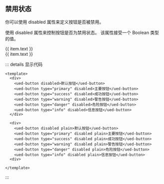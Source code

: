 ## 禁用状态

你可以使用 disabled 属性来定义按钮是否被禁用。

使用 disabled 属性来控制按钮是否为禁用状态。 该属性接受一个 Boolean 类型的值。

<div class="button-content button-disabled">
  <div class="button-disabled-defalut">
    <ued-button v-for="item in buttonType" :key="item.type" :type="item.type" disabled>
      {{ item.text }}
    </ued-button>
  </div>
  <div class="button-disabled-plain">
    <ued-button v-for="item in buttonType" :key="item.type" :type="item.type" disabled plain>
      {{ item.text }}
    </ued-button>
  </div>
</div>

::: details 显示代码

```vue
<template>
  <div>
    <ued-button disabled>默认按钮</ued-button>
    <ued-button type="primary" disabled>主要按钮</ued-button>
    <ued-button type="success" disabled>成功按钮</ued-button>
    <ued-button type="warning" disabled>警告按钮</ued-button>
    <ued-button type="danger" disabled>危险按钮</ued-button>
    <ued-button type="info" disabled>信息按钮</ued-button>
  </div>

  <div>
    <ued-button disabled plain>默认按钮</ued-button>
    <ued-button type="primary" disabled plain>主要按钮</ued-button>
    <ued-button type="success" disabled plain>成功按钮</ued-button>
    <ued-button type="warning" disabled plain>警告按钮</ued-button>
    <ued-button type="danger" disabled plain>危险按钮</ued-button>
    <ued-button type="info" disabled plain>信息按钮</ued-button>
  <div>

</template>
```

:::
